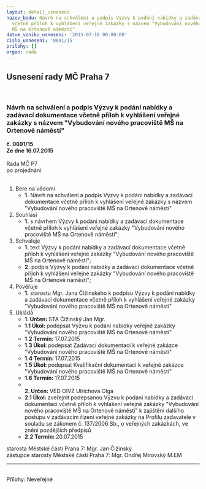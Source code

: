 ```yaml
---
layout: detail_usneseni
nazev_bodu: Návrh na schválení a podpis Výzvy k podání nabídky a zadávací dokumentace
  včetně příloh k vyhlášení veřejné zakázky s názvem "Vybudování nového pracoviště
  MŠ na Ortenově náměstí"
datum_vzniku_usneseni: '2015-07-16 00:00:00'
cislo_usneseni: '0691/15'
prilohy: []
organ: rada
---
```

<div id="ucUsn_pList" class="usn">
	<span><h2>Usnesení rady MČ Praha 7 </h2>
<br></span><div class="standBody">
<span><h3>Návrh na schválení a podpis Výzvy k podání nabídky a zadávací dokumentace včetně příloh k vyhlášení veřejné zakázky s názvem "Vybudování nového pracoviště MŠ na Ortenově náměstí"</h3></span><div class="center">
		<strong>č. 0691/15</strong><br>
	</div>
<div class="center">
		<strong>Ze dne 16.07.2015</strong><br><br>
	</div>Rada MČ P7<br> po projednání<br><br><ol>
<li>Bere na vědomí<ul><li>
<strong>1.</strong> Návrh na schválení a podpis Výzvy k podání nabídky a zadávací dokumentace včetně příloh k vyhlášení veřejné zakázky s názvem "Vybudování nového pracoviště MŠ na Ortenově náměstí"</li></ul>
</li>
<li>Souhlasí<ul><li>
<strong>1.</strong> s návrhem Výzvy k podání nabídky a zadávací dokumentace včetně příloh k vyhlášení veřejné zakázky "Vybudování nového pracoviště MŠ na Ortenově náměstí";</li></ul>
</li>
<li>Schvaluje<ul>
<li>
<strong>1.</strong> text Výzvy k podání nabídky a zadávací dokumentace včetně příloh k vyhlášení veřejné zakázky "Vybudování nového pracoviště MŠ na Ortenově náměstí";</li>
<li>
<strong>2.</strong> podpis Výzvy k podání nabídky a zadávací dokumentace včetně příloh k vyhlášení veřejné zakázky "Vybudování nového pracoviště MŠ na Ortenově náměstí";</li>
</ul>
</li>
<li>Pověřuje<ul><li>
<strong>1.</strong> starostu Mgr. Jana Čižinského k podpisu Výzvy k podání nabídky a zadávací dokumentace včetně příloh k vyhlášení veřejné zakázky "Vybudování nového pracoviště MŠ na Ortenově náměstí"   </li></ul>
</li>
<li>Ukládá<ul>
<li>
<strong>1. Určen: </strong>STA Čižinský Jan Mgr.</li>
<li>
<strong>1.1 Úkol: </strong>podepsat Výzvu k podání nabídky veřejné zakázky "Vybudování nového pracoviště MŠ na Ortenově náměstí"</li>
<li>
<strong>1.2 Termín: </strong>17.07.2015</li>
<li>
<strong>1.3 Úkol: </strong>podepsat Zadávací dokumentaci k veřejné zakázce "Vybudování nového pracoviště MŠ na Ortenově náměstí" </li>
<li>
<strong>1.4 Termín: </strong>17.07.2015</li>
<li>
<strong>1.5 Úkol: </strong>podepsat Kvalifikační dokumentaci k veřejné zakázce "Vybudování nového pracoviště MŠ na Ortenově náměstí" </li>
<li>
<strong>1.6 Termín: </strong>17.07.2015</li>
<li>
<strong><br>2. Určen: </strong>VED OIVZ Ulrichova Olga</li>
<li>
<strong>2.1 Úkol: </strong>zveřejnit podepsanou Výzvu k podání nabídky a zadávací dokumentaci včetně příloh k vyhlášení  veřejné zakázky "Vybudování nového pracoviště MŠ na Ortenově náměstí"  k zajištění dalšího postupu v zadávacím řízení veřejné zakázky na Profilu zadavatele v souladu se zákonem č. 137/2006 Sb., o veřejných zakázkách, ve znění pozdějších předpisů</li>
<li>
<strong>2.2 Termín: </strong>20.07.2015</li>
</ul>
</li>
</ol>starosta Městské části Praha 7: Mgr. Jan Čižinský<br>zástupce starosty Městské části Praha 7: Mgr. Ondřej Mirovský M.EM <hr>
<br>Přílohy: Neveřejné</div>
</div>